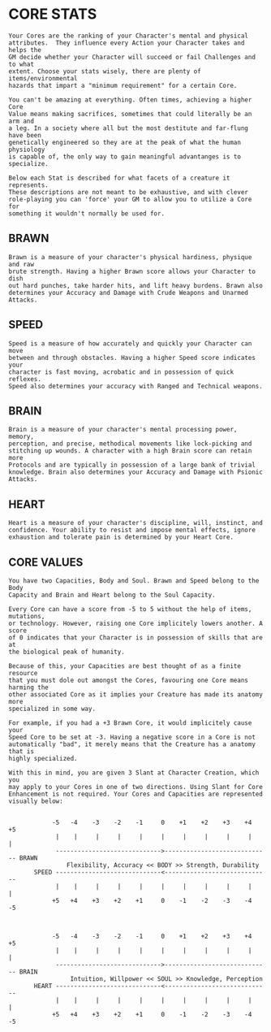 CORE STATS
==========

    Your Cores are the ranking of your Character's mental and physical
    attributes.  They influence every Action your Character takes and helps the
    GM decide whether your Character will succeed or fail Challenges and to what
    extent. Choose your stats wisely, there are plenty of items/environmental
    hazards that impart a "minimum requirement" for a certain Core. 
    
    You can't be amazing at everything. Often times, achieving a higher Core
    Value means making sacrifices, sometimes that could literally be an arm and
    a leg. In a society where all but the most destitute and far-flung have been
    genetically engineered so they are at the peak of what the human physiology
    is capable of, the only way to gain meaningful advantanges is to specialize.
    
    Below each Stat is described for what facets of a creature it represents.
    These descriptions are not meant to be exhaustive, and with clever
    role-playing you can 'force' your GM to allow you to utilize a Core for
    something it wouldn't normally be used for.

BRAWN
-----


    Brawn is a measure of your character's physical hardiness, physique and raw
    brute strength. Having a higher Brawn score allows your Character to dish
    out hard punches, take harder hits, and lift heavy burdens. Brawn also
    determines your Accuracy and Damage with Crude Weapons and Unarmed Attacks.

SPEED
-----
    
    Speed is a measure of how accurately and quickly your Character can move
    between and through obstacles. Having a higher Speed score indicates your
    character is fast moving, acrobatic and in possession of quick reflexes.
    Speed also determines your accuracy with Ranged and Technical weapons.


BRAIN
-----

    Brain is a measure of your character's mental processing power, memory,
    perception, and precise, methodical movements like lock-picking and
    stitching up wounds. A character with a high Brain score can retain more
    Protocols and are typically in possession of a large bank of trivial
    knowledge. Brain also determines your Accuracy and Damage with Psionic
    Attacks.

HEART
-----

    Heart is a measure of your character's discipline, will, instinct, and
    confidence. Your ability to resist and impose mental effects, ignore
    exhaustion and tolerate pain is determined by your Heart Core.


CORE VALUES
-----------

    You have two Capacities, Body and Soul. Brawn and Speed belong to the Body
    Capacity and Brain and Heart belong to the Soul Capacity.

    Every Core can have a score from -5 to 5 without the help of items, mutations,
    or technology. However, raising one Core implicitely lowers another. A score
    of 0 indicates that your Character is in possession of skills that are at
    the biological peak of humanity.

    Because of this, your Capacities are best thought of as a finite resource
    that you must dole out amongst the Cores, favouring one Core means harming the
    other associated Core as it implies your Creature has made its anatomy more
    specialized in some way.

    For example, if you had a +3 Brawn Core, it would implicitely cause your
    Speed Core to be set at -3. Having a negative score in a Core is not
    automatically "bad", it merely means that the Creature has a anatomy that is
    highly specialized.
    
    With this in mind, you are given 3 Slant at Character Creation, which you
    may apply to your Cores in one of two directions. Using Slant for Core
    Enhancement is not required. Your Cores and Capacities are represented
    visually below:


                -5   -4    -3    -2    -1     0    +1    +2    +3    +4   +5                       
                 |    |     |     |     |     |     |     |     |     |    |
                 ----------------------------->----------------------------- BRAWN
                    Flexibility, Accuracy << BODY >> Strength, Durability
           SPEED -----------------------------<-----------------------------      
                 |    |     |     |     |     |     |     |     |     |    |
                +5   +4    +3    +2    +1     0    -1    -2    -3    -4   -5                       



                -5   -4    -3    -2    -1     0    +1    +2    +3    +4   +5                       
                 |    |     |     |     |     |     |     |     |     |    |
                 ----------------------------->----------------------------- BRAIN
                     Intuition, Willpower << SOUL >> Knowledge, Perception
           HEART -----------------------------<-----------------------------      
                 |    |     |     |     |     |     |     |     |     |    |
                +5   +4    +3    +2    +1     0    -1    -2    -3    -4   -5                       

